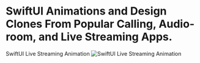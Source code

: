 # SwiftUI Animations and Design Clones From Popular Calling, Audio-room, and Live Streaming Apps.

SwiftUI Live Streaming Animation
![SwiftUI Live Streaming Animation](#)
